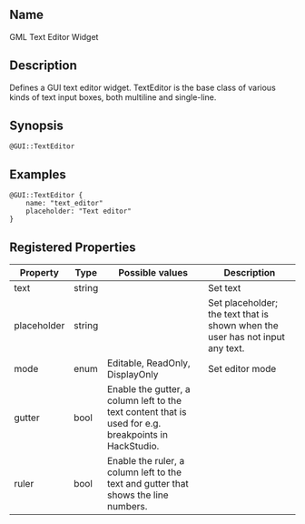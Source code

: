 ## Name

GML Text Editor Widget

## Description

Defines a GUI text editor widget. TextEditor is the base class of various kinds of text input boxes, both multiline and single-line.

## Synopsis

`@GUI::TextEditor`

## Examples

```gml
@GUI::TextEditor {
    name: "text_editor"
    placeholder: "Text editor"
}
```

## Registered Properties

| Property    | Type   | Possible values                                                                                       | Description                                                                   |
| ----------- | ------ | ----------------------------------------------------------------------------------------------------- | ----------------------------------------------------------------------------- |
| text        | string |                                                                                                       | Set text                                                                      |
| placeholder | string |                                                                                                       | Set placeholder; the text that is shown when the user has not input any text. |
| mode        | enum   | Editable, ReadOnly, DisplayOnly                                                                       | Set editor mode                                                               |
| gutter      | bool   | Enable the gutter, a column left to the text content that is used for e.g. breakpoints in HackStudio. |
| ruler       | bool   | Enable the ruler, a column left to the text and gutter that shows the line numbers.                   |
